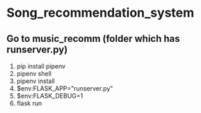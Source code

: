 # Song_recommendation_system

## Go to music_recomm (folder which has runserver.py)

1. pip install pipenv
2. pipenv shell
3. pipenv install
5. $env:FLASK_APP="runserver.py"
6. $env:FLASK_DEBUG=1
7. flask run
